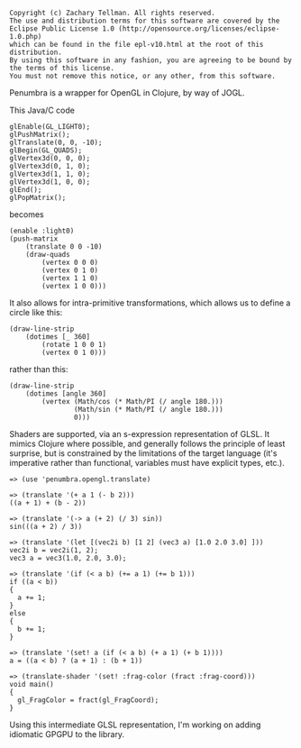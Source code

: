     Copyright (c) Zachary Tellman. All rights reserved.
    The use and distribution terms for this software are covered by the
    Eclipse Public License 1.0 (http://opensource.org/licenses/eclipse-1.0.php)
    which can be found in the file epl-v10.html at the root of this distribution.
    By using this software in any fashion, you are agreeing to be bound by
    the terms of this license.
    You must not remove this notice, or any other, from this software.

Penumbra is a wrapper for OpenGL in Clojure, by way of JOGL.

This Java/C code

	glEnable(GL_LIGHT0);
	glPushMatrix();
	glTranslate(0, 0, -10);
	glBegin(GL_QUADS);
	glVertex3d(0, 0, 0);
	glVertex3d(0, 1, 0);
	glVertex3d(1, 1, 0);
	glVertex3d(1, 0, 0);
	glEnd();
	glPopMatrix();
	
becomes

	(enable :light0)
	(push-matrix
		(translate 0 0 -10)
		(draw-quads
			(vertex 0 0 0)
			(vertex 0 1 0)
			(vertex 1 1 0)
			(vertex 1 0 0)))


It also allows for intra-primitive transformations, which allows us to define a circle like this:

	(draw-line-strip
  		(dotimes [_ 360]
    		(rotate 1 0 0 1)
    		(vertex 0 1 0)))

rather than this:

	(draw-line-strip
  		(dotimes [angle 360]
    		(vertex (Math/cos (* Math/PI (/ angle 180.)))
            		(Math/sin (* Math/PI (/ angle 180.)))
            		0)))

Shaders are supported, via an s-expression representation of GLSL.  It mimics Clojure where possible, and generally follows the principle of least surprise, but is constrained by the limitations of the target language (it's imperative rather than functional, variables must have explicit types, etc.).

	=> (use 'penumbra.opengl.translate)
	
	=> (translate '(+ a 1 (- b 2)))
	((a + 1) + (b - 2))
	
	=> (translate '(-> a (+ 2) (/ 3) sin))
	sin(((a + 2) / 3))
	
	=> (translate '(let [(vec2i b) [1 2] (vec3 a) [1.0 2.0 3.0] ]))
	vec2i b = vec2i(1, 2);
	vec3 a = vec3(1.0, 2.0, 3.0);
	
	=> (translate '(if (< a b) (+= a 1) (+= b 1)))
	if ((a < b))
	{
	  a += 1;
	}
	else
	{
	  b += 1;
	}
	
	=> (translate '(set! a (if (< a b) (+ a 1) (+ b 1))))
	a = ((a < b) ? (a + 1) : (b + 1))
	
	=> (translate-shader '(set! :frag-color (fract :frag-coord)))
	void main()
	{
	  gl_FragColor = fract(gl_FragCoord);
	}
	
Using this intermediate GLSL representation, I'm working on adding idiomatic GPGPU to the library.

